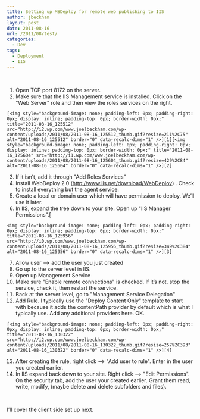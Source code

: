 ```yaml
---
title: Setting up MSDeploy for remote web publishing to IIS
author: jbeckham
layout: post
date: 2011-08-16
url: /2011/08/test/
categories:
  - Dev
tags:
  - Deployment
  - IIS
---
```

&nbsp;

  1. Open TCP port 8172 on the server.
  2. Make sure that the IIS Management service is installed. Click on the &quot;Web Server&quot; role and then view the roles services on the right.
  
    [<img style="background-image: none; padding-left: 0px; padding-right: 0px; display: inline; padding-top: 0px; border-width: 0px;" title="2011-08-16_125512" src="http://i2.wp.com/www.joelbeckham.com/wp-content/uploads/2011/08/2011-08-16_125512_thumb.gif?resize=211%2C75" alt="2011-08-16_125512" border="0" data-recalc-dims="1" />][1][<img style="background-image: none; padding-left: 0px; padding-right: 0px; display: inline; padding-top: 0px; border-width: 0px;" title="2011-08-16_125604" src="http://i1.wp.com/www.joelbeckham.com/wp-content/uploads/2011/08/2011-08-16_125604_thumb.gif?resize=429%2C84" alt="2011-08-16_125604" border="0" data-recalc-dims="1" />][2]
  3. If it isn’t, add it through &quot;Add Roles Services&quot;
  4. Install WebDeploy 2.0 (<http://www.iis.net/download/WebDeploy>) . Check to install everything but the agent service.
  5. Create a local or domain user which will have permission to deploy. We’ll use it later.
  6. In IIS, expand the tree down to your site. Open up &quot;IIS Manager Permissions&quot;.[
  
    <img style="background-image: none; padding-left: 0px; padding-right: 0px; display: inline; padding-top: 0px; border-width: 0px;" title="2011-08-16_125956" src="http://i0.wp.com/www.joelbeckham.com/wp-content/uploads/2011/08/2011-08-16_125956_thumb.gif?resize=349%2C384" alt="2011-08-16_125956" border="0" data-recalc-dims="1" />][3]
  7. Allow user –> add the user you just created
  8. Go up to the server level in IIS.
  9. Open up Management Service
 10. Make sure &quot;Enable remote connections&quot; is checked. If it’s not, stop the service, check it, then restart the service.
 11. Back at the server level, go to &quot;Management Service Delegation&quot;
 12. Add Rule. I typically use the &quot;Deploy Content Only&quot; template to start with because it adds the contentPath provider by default which is what I typically use. Add any additional providers here. OK.
  
    [<img style="background-image: none; padding-left: 0px; padding-right: 0px; display: inline; padding-top: 0px; border-width: 0px;" title="2011-08-16_130322" src="http://i2.wp.com/www.joelbeckham.com/wp-content/uploads/2011/08/2011-08-16_130322_thumb.gif?resize=257%2C393" alt="2011-08-16_130322" border="0" data-recalc-dims="1" />][4]
 13. After creating the rule, right click –> &quot;Add user to rule&quot;. Enter in the user you created earlier.
 14. In IIS expand back down to your site. Right click –> &quot;Edit Permissions&quot;. On the security tab, add the user your created earlier. Grant them read, write, modify, (maybe delete and delete subfolders and files).

&nbsp;

I’ll cover the client side set up next.

 [1]: http://i2.wp.com/www.joelbeckham.com/wp-content/uploads/2011/08/2011-08-16_125512.gif
 [2]: http://i1.wp.com/www.joelbeckham.com/wp-content/uploads/2011/08/2011-08-16_125604.gif
 [3]: http://www.joelbeckham.com/wp-content/uploads/2011/08/2011-08-16_125956.gif
 [4]: http://i0.wp.com/www.joelbeckham.com/wp-content/uploads/2011/08/2011-08-16_130322.gif